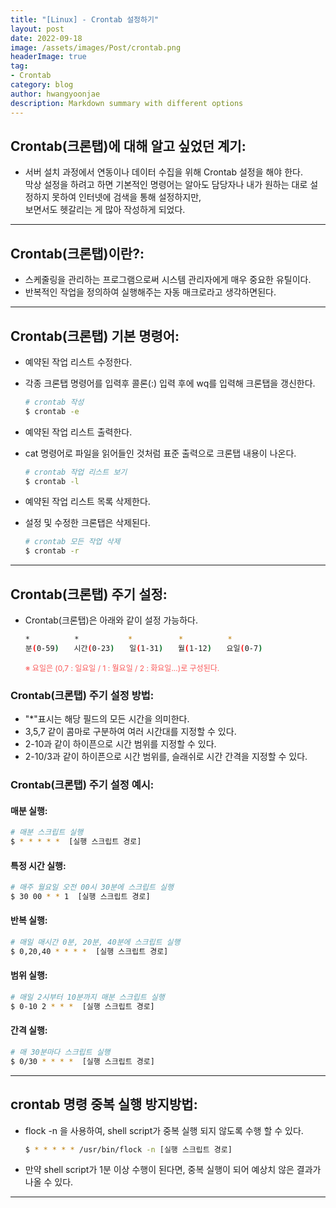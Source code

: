 ```yaml
---
title: "[Linux] - Crontab 설정하기"
layout: post
date: 2022-09-18
image: /assets/images/Post/crontab.png
headerImage: true
tag:
- Crontab
category: blog
author: hwangyoonjae
description: Markdown summary with different options
---
```


## Crontab(크론탭)에 대해 알고 싶었던 계기:
- 서버 설치 과정에서 연동이나 데이터 수집을 위해 Crontab 설정을 해야 한다.<br>
막상 설정을 하려고 하면 기본적인 명령어는 알아도 담당자나 내가 원하는 대로 설정하지 못하여 인터넷에 검색을 통해 설정하지만,<br>보면서도 헷갈리는 게 많아 작성하게 되었다.

* * *

## Crontab(크론탭)이란?:
- 스케줄링을 관리하는 프로그램으로써 시스템 관리자에게 매우 중요한 유틸이다.
- 반복적인 작업을 정의하여 실행해주는 자동 매크로라고 생각하면된다.

* * *

## Crontab(크론탭) 기본 명령어:
- 예약된 작업 리스트 수정한다.
- 각종 크론탭 명령어를 입력후 콜론(:) 입력 후에 wq를 입력해 크론탭을 갱신한다.
  ```bash
  # crontab 작성
  $ crontab -e
  ```

- 예약된 작업 리스트 출력한다.
- cat 명령어로 파일을 읽어들인 것처럼 표준 출력으로 크론탭 내용이 나온다.
  ```bash
  # crontab 작업 리스트 보기
  $ crontab -l
  ```

- 예약된 작업 리스트 목록 삭제한다.
- 설정 및 수정한 크론탭은 삭제된다.
  ```bash
  # crontab 모든 작업 삭제
  $ crontab -r
  ```

* * *

## Crontab(크론탭) 주기 설정:
- Crontab(크론탭)은 아래와 같이 설정 가능하다.
  ```bash
  *　　　　　　*　　　　　　 *　　　　　  *　　　　　　*
  분(0-59)　　시간(0-23)　　일(1-31)　　월(1-12)　　요일(0-7)
  ```
  <span style="color:#FA5858; font-size:12px">※ 요일은 (0,7 : 일요일 / 1 : 월요일 / 2 : 화요일...)로 구성된다.</span>

### Crontab(크론탭) 주기 설정 방법:
- "*"표시는 해당 필드의 모든 시간을 의미한다.
- 3,5,7 같이 콤마로 구분하여 여러 시간대를 지정할 수 있다.
- 2-10과 같이 하이픈으로 시간 범위를 지정할 수 있다.
- 2-10/3과 같이 하이픈으로 시간 범위를, 슬래쉬로 시간 간격을 지정할 수 있다.

### Crontab(크론탭) 주기 설정 예시:
#### 매분 실행:
```bash
# 매분 스크립트 실행
$ * * * * *  [실행 스크립트 경로]
```

#### 특정 시간 실행:
```bash
# 매주 월요일 오전 00시 30분에 스크립트 실행
$ 30 00 * * 1  [실행 스크립트 경로]
```

#### 반복 실행:
```bash
# 매일 매시간 0분, 20분, 40분에 스크립트 실행
$ 0,20,40 * * * *  [실행 스크립트 경로]
```

#### 범위 실행:
```bash
# 매일 2시부터 10분까지 매분 스크립트 실행
$ 0-10 2 * * *  [실행 스크립트 경로]
```

#### 간격 실행:
```bash
# 매 30분마다 스크립트 실행
$ 0/30 * * * *  [실행 스크립트 경로]
```

* * *

## crontab 명령 중복 실행 방지방법:
- flock -n 을 사용하여, shell script가 중복 실행 되지 않도록 수행 할 수 있다.
  ```bash
  $ * * * * * /usr/bin/flock -n [실행 스크립트 경로]
  ```
- 만약 shell script가 1분 이상 수행이 된다면, 중복 실행이 되어 예상치 않은 결과가 나올 수 있다.

* * *
